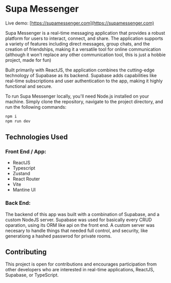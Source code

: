 # Supa Messenger

Live demo: [https://supamessenger.com](https://supamessenger.com)

Supa Messenger is a real-time messaging application that provides a robust
platform for users to interact, connect, and share. The application
supports a variety of features including direct messages, group chats,
and the creation of friendships, making it a versatile tool for online communication
(although it won't replace any other communication tool, this is just a hobbie project, made for fun)

Built primarily with ReactJS, the application
combines the cutting-edge technology of Supabase as its backend. Supabase
adds capabilities like real-time subscriptions and user authentication to
the app, making it highly functional and secure.

To run Supa Messenger locally, you'll need Node.js installed on your machine.
Simply clone the repository, navigate to the project directory, and run the following commands:

```bash
npm i
npm run dev
```

## Technologies Used

### Front End / App:

- ReactJS
- Typescript
- Zustand
- React Router
- Vite
- Mantine UI

### Back End:

The backend of this app was built with a combination of
Supabase, and a custom NodeJS server. Supabase was used for basically every CRUD
oparation, using its ORM like api on the front end. A custom server was necesary to
handle things that needed full control, and security, like generationg a hashed passwrod
for private rooms.

## Contributing

This project is open for contributions and encourages participation from other developers who are interested in real-time applications, ReactJS, Supabase, or TypeScript.

